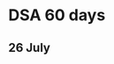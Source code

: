 # DSA 60 days 
## 26 July
<!-- 
<hr>
## Bit manipulation

<hr><center>
-> Each day 5 problems <br>
-> For beginners and intermediates <br></center>
<hr>
<img src="Sushreesatarupa/DSA-60DAYS/IMG_20210710_014552.jpg">
 -->
